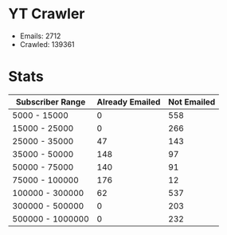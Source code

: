 # YT Crawler
- Emails: 2712
- Crawled: 139361

# Stats
| Subscriber Range  | Already Emailed | Not Emailed |
|-------|-------|-------|
| 5000 - 15000 | 0 | 558 |
| 15000 - 25000 | 0 | 266 |
| 25000 - 35000 | 47 | 143 |
| 35000 - 50000 | 148 | 97 |
| 50000 - 75000 | 140 | 91 |
| 75000 - 100000 | 176 | 12 |
| 100000 - 300000 | 62 | 537 |
| 300000 - 500000 | 0 | 203 |
| 500000 - 1000000 | 0 | 232 |
